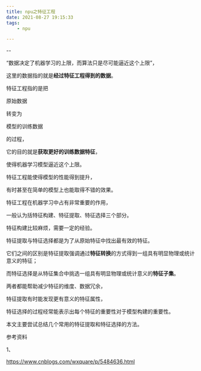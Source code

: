```yaml
---
title: npu之特征工程
date: 2021-08-27 19:15:33
tags:
	- npu

---
```


--

“数据决定了机器学习的上限，而算法只是尽可能逼近这个上限”，

这里的数据指的就是**经过特征工程得到的数据**。

特征工程指的是把

原始数据

转变为

模型的训练数据

的过程，

它的目的就是**获取更好的训练数据特征**，

使得机器学习模型逼近这个上限。

特征工程能使得模型的性能得到提升，

有时甚至在简单的模型上也能取得不错的效果。

特征工程在机器学习中占有非常重要的作用，

一般认为括特征构建、特征提取、特征选择三个部分。

特征构建比较麻烦，需要一定的经验。

 特征提取与特征选择都是为了从原始特征中找出最有效的特征。

它们之间的区别是特征提取强调通过**特征转换**的方式得到一组具有明显物理或统计意义的特征；

而特征选择是从特征集合中挑选一组具有明显物理或统计意义的**特征子集**。

两者都能帮助减少特征的维度、数据冗余，

特征提取有时能发现更有意义的特征属性，

特征选择的过程经常能表示出每个特征的重要性对于模型构建的重要性。

本文主要尝试总结几个常用的特征提取和特征选择的方法。





参考资料

1、

https://www.cnblogs.com/wxquare/p/5484636.html